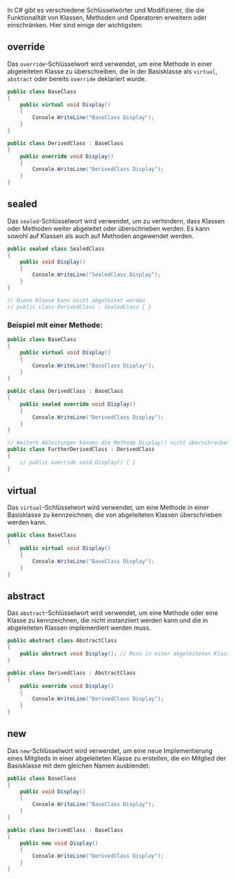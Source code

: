 In C# gibt es verschiedene Schlüsselwörter und Modifizierer, die die Funktionalität von Klassen, Methoden und Operatoren erweitern oder einschränken. Hier sind einige der wichtigsten:

## override

Das `override`-Schlüsselwort wird verwendet, um eine Methode in einer abgeleiteten Klasse zu überschreiben, die in der Basisklasse als `virtual`, `abstract` oder bereits `override` deklariert wurde.

```csharp
public class BaseClass
{
    public virtual void Display()
    {
        Console.WriteLine("BaseClass Display");
    }
}

public class DerivedClass : BaseClass
{
    public override void Display()
    {
        Console.WriteLine("DerivedClass Display");
    }
}
```

## sealed

Das `sealed`-Schlüsselwort wird verwendet, um zu verhindern, dass Klassen oder Methoden weiter abgeleitet oder überschrieben werden. Es kann sowohl auf Klassen als auch auf Methoden angewendet werden.

```csharp
public sealed class SealedClass
{
    public void Display()
    {
        Console.WriteLine("SealedClass Display");
    }
}

// Diese Klasse kann nicht abgeleitet werden
// public class DerivedClass : SealedClass { }
```

### Beispiel mit einer Methode:
```csharp
public class BaseClass
{
    public virtual void Display()
    {
        Console.WriteLine("BaseClass Display");
    }
}

public class DerivedClass : BaseClass
{
    public sealed override void Display()
    {
        Console.WriteLine("DerivedClass Display");
    }
}

// Weitere Ableitungen können die Methode Display() nicht überschreiben
public class FurtherDerivedClass : DerivedClass
{
    // public override void Display() { }
}
```

## virtual

Das `virtual`-Schlüsselwort wird verwendet, um eine Methode in einer Basisklasse zu kennzeichnen, die von abgeleiteten Klassen überschrieben werden kann.

```csharp
public class BaseClass
{
    public virtual void Display()
    {
        Console.WriteLine("BaseClass Display");
    }
}
```

## abstract

Das `abstract`-Schlüsselwort wird verwendet, um eine Methode oder eine Klasse zu kennzeichnen, die nicht instanziiert werden kann und die in abgeleiteten Klassen implementiert werden muss.

```csharp
public abstract class AbstractClass
{
    public abstract void Display(); // Muss in einer abgeleiteten Klasse implementiert werden
}

public class DerivedClass : AbstractClass
{
    public override void Display()
    {
        Console.WriteLine("DerivedClass Display");
    }
}
```

## new

Das `new`-Schlüsselwort wird verwendet, um eine neue Implementierung eines Mitglieds in einer abgeleiteten Klasse zu erstellen, die ein Mitglied der Basisklasse mit dem gleichen Namen ausblendet.
```csharp
public class BaseClass
{
    public void Display()
    {
        Console.WriteLine("BaseClass Display");
    }
}

public class DerivedClass : BaseClass
{
    public new void Display()
    {
        Console.WriteLine("DerivedClass Display");
    }
}
```